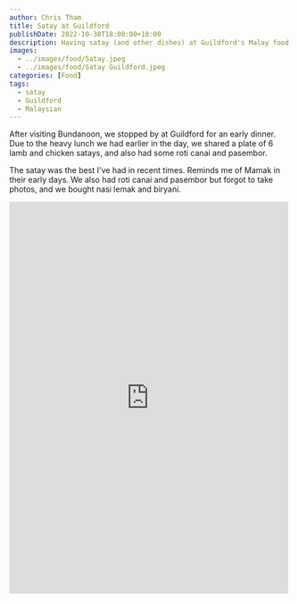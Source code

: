 ```yaml
---
author: Chris Tham
title: Satay at Guildford
publishDate: 2022-10-30T18:00:00+10:00
description: Having satay (and other dishes) at Guildford's Malay food stalls
images:
  - ../images/food/Satay.jpeg
  - ../images/food/Satay Guildford.jpeg
categories: [Food]
tags:
  - satay
  - Guildford
  - Malaysian
---
```


After visiting Bundanoon, we stopped by at Guildford for an early dinner. Due to the heavy lunch we had earlier in the day, we shared a plate of 6 lamb and chicken satays, and also had some roti canai and pasembor.

The satay was the best I've had in recent times. Reminds me of Mamak in their early days. We also had roti canai and pasembor but forgot to take photos, and we bought nasi lemak and biryani.

<iframe src="https://www.facebook.com/plugins/post.php?href=https%3A%2F%2Fwww.facebook.com%2Fchris1.tham%2Fposts%2Fpfbid02qZrtZHtQTE3brt985fzVasFDU5aa98jV5DCig1EVQ1NmMCoSsBwg44jeU59cM87gl&show_text=true&width=500" width="500" height="703" style="border:none;overflow:hidden" scrolling="no" frameborder="0" allowfullscreen="true" allow="autoplay; clipboard-write; encrypted-media; picture-in-picture; web-share"></iframe>
